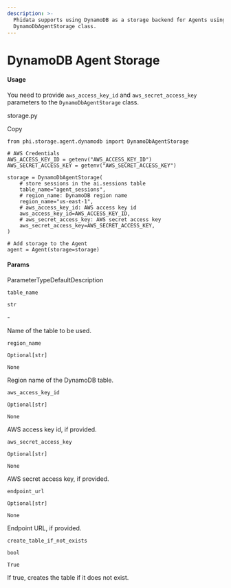 ```yaml
---
description: >-
  Phidata supports using DynamoDB as a storage backend for Agents using the
  DynamoDbAgentStorage class.
---
```


# DynamoDB Agent Storage

#### Usage <a href="#usage" id="usage"></a>

You need to provide `aws_access_key_id` and `aws_secret_access_key` parameters to the `DynamoDbAgentStorage` class.

storage.py

Copy

```
from phi.storage.agent.dynamodb import DynamoDbAgentStorage

# AWS Credentials
AWS_ACCESS_KEY_ID = getenv("AWS_ACCESS_KEY_ID")
AWS_SECRET_ACCESS_KEY = getenv("AWS_SECRET_ACCESS_KEY")

storage = DynamoDbAgentStorage(
    # store sessions in the ai.sessions table
    table_name="agent_sessions",
    # region_name: DynamoDB region name
    region_name="us-east-1",
    # aws_access_key_id: AWS access key id
    aws_access_key_id=AWS_ACCESS_KEY_ID,
    # aws_secret_access_key: AWS secret access key
    aws_secret_access_key=AWS_SECRET_ACCESS_KEY,
)

# Add storage to the Agent
agent = Agent(storage=storage)
```

#### [​](https://docs.phidata.com/storage/dynamodb#params)Params <a href="#params" id="params"></a>

ParameterTypeDefaultDescription

`table_name`

`str`

\-

Name of the table to be used.

`region_name`

`Optional[str]`

`None`

Region name of the DynamoDB table.

`aws_access_key_id`

`Optional[str]`

`None`

AWS access key id, if provided.

`aws_secret_access_key`

`Optional[str]`

`None`

AWS secret access key, if provided.

`endpoint_url`

`Optional[str]`

`None`

Endpoint URL, if provided.

`create_table_if_not_exists`

`bool`

`True`

If true, creates the table if it does not exist.
